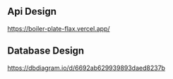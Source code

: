 

## Api Design
https://boiler-plate-flax.vercel.app/

## Database Design
https://dbdiagram.io/d/6692ab629939893daed8237b


